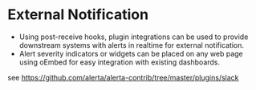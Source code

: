 # External Notification

* Using post-receive hooks, plugin integrations can be used to provide downstream systems with alerts in realtime for external notification.
*  Alert severity indicators or widgets can be placed on any web page using oEmbed for easy integration with existing dashboards.


see https://github.com/alerta/alerta-contrib/tree/master/plugins/slack

